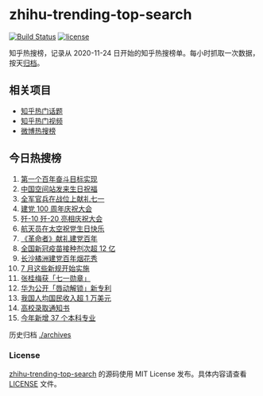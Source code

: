 # zhihu-trending-top-search

[![Build Status](https://github.com/justjavac/zhihu-trending-top-search/workflows/ci/badge.svg?branch=main)](https://github.com/justjavac/zhihu-trending-top-search/actions)
[![license](https://img.shields.io/github/license/justjavac/zhihu-trending-top-search)](https://github.com/justjavac/zhihu-trending-top-search/blob/main/LICENSE)

知乎热搜榜，记录从 2020-11-24 日开始的知乎热搜榜单。每小时抓取一次数据，按天[归档](./archives)。

## 相关项目

- [知乎热门话题](https://github.com/justjavac/zhihu-trending-hot-questions)
- [知乎热门视频](https://github.com/justjavac/zhihu-trending-hot-video)
- [微博热搜榜](https://github.com/justjavac/weibo-trending-hot-search)

## 今日热搜榜

<!-- BEGIN -->
<!-- 最后更新时间 Thu Jul 01 2021 19:05:10 GMT+0800 (China Standard Time) -->

1. [第一个百年奋斗目标实现](https://www.zhihu.com/search?q=百年奋斗目标)
2. [中国空间站发来生日祝福](https://www.zhihu.com/search?q=空间站)
3. [全军官兵在战位上献礼七一](https://www.zhihu.com/search?q=部队官兵)
4. [建党 100 周年庆祝大会](https://www.zhihu.com/search?q=庆祝大会)
5. [歼-10 歼-20 亮相庆祝大会](https://www.zhihu.com/search?q=歼20)
6. [航天员在太空祝党生日快乐](https://www.zhihu.com/search?q=中国空间站)
7. [《革命者》献礼建党百年](https://www.zhihu.com/search?q=革命者)
8. [全国新冠疫苗接种剂次超 12 亿](https://www.zhihu.com/search?q=新冠疫苗接种)
9. [长沙橘洲建党百年烟花秀](https://www.zhihu.com/search?q=长沙烟花秀)
10. [7 月这些新规开始实施](https://www.zhihu.com/search?q=新规)
11. [张桂梅获「七一勋章」](https://www.zhihu.com/search?q=张桂梅)
12. [华为公开「唇动解锁」新专利](https://www.zhihu.com/search?q=唇动解锁)
13. [我国人均国民收入超 1 万美元](https://www.zhihu.com/search?q=人均国民收入)
14. [高校录取通知书](https://www.zhihu.com/search?q=高校录取通知书)
15. [今年新增 37 个本科专业](https://www.zhihu.com/search?q=新专业)

<!-- END -->

历史归档 [./archives](./archives)

### License

[zhihu-trending-top-search](https://github.com/justjavac/zhihu-trending-top-search)
的源码使用 MIT License 发布。具体内容请查看 [LICENSE](./LICENSE) 文件。
